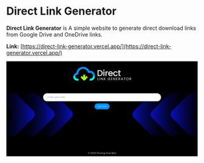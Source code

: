 # Direct Link Generator

**Direct Link Generator** is A simple website to generate direct download links from Google Drive and OneDrive links.

**Link:** [https://direct-link-generator.vercel.app/](https://direct-link-generator.vercel.app/)

![](./screen.png)
